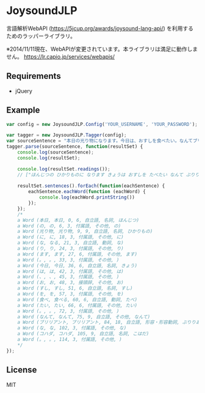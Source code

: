 JoysoundJLP
===========

言語解析WebAPI (https://5jcup.org/awards/joysound-lang-api/) を利用するためのラッパーライブラリ。

※2014/11/11現在、WebAPIが変更されています。本ライブラリは満足に動作しません。
https://lr.capio.jp/services/webapis/

## Requirements
* jQuery


## Example
```JavaScript
var config = new JoysoundJLP.Config('YOUR_USERNAME', 'YOUR_PASSWORD');

var tagger = new JoysoundJLP.Tagger(config);
var sourceSentence = "本日の光り物になります。今日は、おすしを食べたい。なんてブリリアントなコハダ。";
tagger.parse(sourceSentence, function(resultSet) {
    console.log(sourceSentence);
    console.log(resultSet);

    console.log(resultSet.readings());
    // ["ほんじつの ひかりものに なります きょうは おすしを たべたい なんて ぶりりあんとな こはだ"]
    
    resultSet.sentences().forEach(function(eachSentence) {
        eachSentence.eachWord(function (eachWord) {
            console.log(eachWord.printString())
        });
    });
    /*
    a Word (本日, 本日, 0, 6, 自立語, 名詞, ほんじつ)
    a Word (の, の, 6, 3, 付属語, その他, の)
    a Word (光り物, 光り物, 9, 9, 自立語, 名詞, ひかりもの)
    a Word (に, に, 18, 3, 付属語, その他, に)
    a Word (な, なる, 21, 3, 自立語, 動詞, な)
    a Word (り, り, 24, 3, 付属語, その他, り)
    a Word (ます, ます, 27, 6, 付属語, その他, ます)
    a Word (。, 。, 33, 3, 付属語, その他, )
    a Word (今日, 今日, 36, 6, 自立語, 名詞, きょう)
    a Word (は, は, 42, 3, 付属語, その他, は)
    a Word (、, 、, 45, 3, 付属語, その他, )
    a Word (お, お, 48, 3, 接頭辞, その他, お)
    a Word (すし, すし, 51, 6, 自立語, 名詞, すし)
    a Word (を, を, 57, 3, 付属語, その他, を)
    a Word (食べ, 食べる, 60, 6, 自立語, 動詞, たべ)
    a Word (たい, たい, 66, 6, 付属語, その他, たい)
    a Word (。, 。, 72, 3, 付属語, その他, )
    a Word (なんて, なんて, 75, 9, 自立語, その他, なんて)
    a Word (ブリリアント, ブリリアント, 84, 18, 自立語, 形容・形容動詞, ぶりりあんと)
    a Word (な, な, 102, 3, 付属語, その他, な)
    a Word (コハダ, コハダ, 105, 9, 自立語, 名詞, こはだ)
    a Word (。, 。, 114, 3, 付属語, その他, )
    */
});
```


## License
MIT
